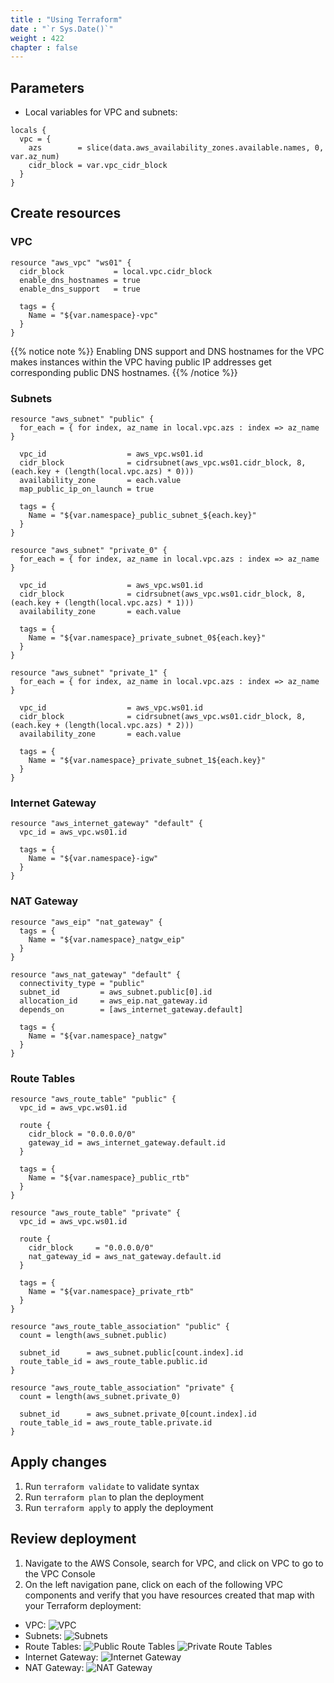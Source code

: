 ```yaml
---
title : "Using Terraform"
date : "`r Sys.Date()`"
weight : 422
chapter : false
--- 
```


## Parameters
- Local variables for VPC and subnets:
```hcl
locals {
  vpc = {
    azs        = slice(data.aws_availability_zones.available.names, 0, var.az_num)
    cidr_block = var.vpc_cidr_block
  }
}
```

## Create resources
### VPC
```hcl
resource "aws_vpc" "ws01" {
  cidr_block           = local.vpc.cidr_block
  enable_dns_hostnames = true
  enable_dns_support   = true

  tags = {
    Name = "${var.namespace}-vpc"
  }
}
```
{{% notice note %}}
Enabling DNS support and DNS hostnames for the VPC makes instances within the VPC having public IP addresses get corresponding public DNS hostnames.
{{% /notice %}}

### Subnets

```hcl
resource "aws_subnet" "public" {
  for_each = { for index, az_name in local.vpc.azs : index => az_name }

  vpc_id                  = aws_vpc.ws01.id
  cidr_block              = cidrsubnet(aws_vpc.ws01.cidr_block, 8, (each.key + (length(local.vpc.azs) * 0)))
  availability_zone       = each.value
  map_public_ip_on_launch = true

  tags = {
    Name = "${var.namespace}_public_subnet_${each.key}"
  }
}

resource "aws_subnet" "private_0" {
  for_each = { for index, az_name in local.vpc.azs : index => az_name }

  vpc_id                  = aws_vpc.ws01.id
  cidr_block              = cidrsubnet(aws_vpc.ws01.cidr_block, 8, (each.key + (length(local.vpc.azs) * 1)))
  availability_zone       = each.value

  tags = {
    Name = "${var.namespace}_private_subnet_0${each.key}"
  }
}

resource "aws_subnet" "private_1" {
  for_each = { for index, az_name in local.vpc.azs : index => az_name }

  vpc_id                  = aws_vpc.ws01.id
  cidr_block              = cidrsubnet(aws_vpc.ws01.cidr_block, 8, (each.key + (length(local.vpc.azs) * 2)))
  availability_zone       = each.value

  tags = {
    Name = "${var.namespace}_private_subnet_1${each.key}"
  }
}
```

### Internet Gateway

```hcl
resource "aws_internet_gateway" "default" {
  vpc_id = aws_vpc.ws01.id

  tags = {
    Name = "${var.namespace}-igw"
  }
}
```

### NAT Gateway

```hcl
resource "aws_eip" "nat_gateway" {
  tags = {
    Name = "${var.namespace}_natgw_eip"
  }
}

resource "aws_nat_gateway" "default" {
  connectivity_type = "public"
  subnet_id         = aws_subnet.public[0].id
  allocation_id     = aws_eip.nat_gateway.id
  depends_on        = [aws_internet_gateway.default]

  tags = {
    Name = "${var.namespace}_natgw"
  }
}
```

### Route Tables

```hcl
resource "aws_route_table" "public" {
  vpc_id = aws_vpc.ws01.id

  route {
    cidr_block = "0.0.0.0/0"
    gateway_id = aws_internet_gateway.default.id
  }

  tags = {
    Name = "${var.namespace}_public_rtb"
  }
}

resource "aws_route_table" "private" {
  vpc_id = aws_vpc.ws01.id

  route {
    cidr_block     = "0.0.0.0/0"
    nat_gateway_id = aws_nat_gateway.default.id
  }

  tags = {
    Name = "${var.namespace}_private_rtb"
  }
}

resource "aws_route_table_association" "public" {
  count = length(aws_subnet.public)

  subnet_id      = aws_subnet.public[count.index].id
  route_table_id = aws_route_table.public.id
}

resource "aws_route_table_association" "private" {
  count = length(aws_subnet.private_0)

  subnet_id      = aws_subnet.private_0[count.index].id
  route_table_id = aws_route_table.private.id
}
```

## Apply changes
1. Run `terraform validate` to validate syntax
2. Run `terraform plan` to plan the deployment
3. Run `terraform apply` to apply the deployment

## Review deployment
1. Navigate to the AWS Console, search for VPC, and click on VPC to go to the VPC Console
2. On the left navigation pane, click on each of the following VPC components and verify that you have resources created that map with your Terraform deployment:

- VPC:
  ![VPC](/images/networking/tf_vpc.png)
- Subnets:
  ![Subnets](/images/networking/tf_subnets.png)
- Route Tables:
  ![Public Route Tables](/images/networking/tf_public_rtb.png)
  ![Private Route Tables](/images/networking/tf_private_rtb.png)
- Internet Gateway:
  ![Internet Gateway](/images/networking/tf_igw.png)
- NAT Gateway:
  ![NAT Gateway](/images/networking/tf_natgw.png)
